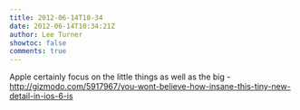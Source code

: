 ```yaml
---
title: 2012-06-14T10-34
date: 2012-06-14T10:34:21Z
author: Lee Turner
showtoc: false
comments: true
---
```


Apple certainly focus on the little things as well as the big - http://gizmodo.com/5917967/you-wont-believe-how-insane-this-tiny-new-detail-in-ios-6-is

